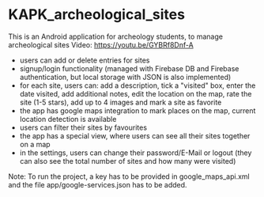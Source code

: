 # KAPK_archeological_sites
This is an Android application for archeology students, to manage archeological sites
Video: https://youtu.be/GYBRf8Dnf-A

- users can add or delete entries for sites
- signup/login functionality (managed with Firebase DB and Firebase authentication, but local storage with JSON is also implemented)
- for each site, users can: add a description, tick a "visited" box, enter the date visited, add additional notes, edit the location on the map, rate the site (1-5 stars), add up to 4 images and mark a site as favorite
- the app has google maps integration to mark places on the map, current location detection is available
- users can filter their sites by favourites
- the app has a special view, where users can see all their sites together on a map
- in the settings, users can change their password/E-Mail or logout (they can also see the total number of sites and how many were visited)

Note: To run the project, a key has to be provided in google_maps_api.xml and the file app/google-services.json has to be added.
